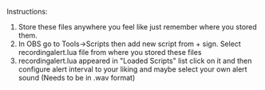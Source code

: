 Instructions:
1. Store these files anywhere you feel like just remember where you stored them.
2. In OBS go to Tools->Scripts then add new script from + sign. Select recordingalert.lua file from where you stored these files
3. recordingalert.lua appeared in "Loaded Scripts" list click on it and then configure alert interval to your liking and maybe select your own alert sound (Needs to be in .wav format)